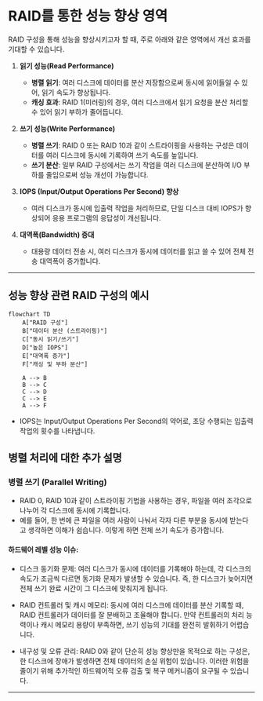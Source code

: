 # RAID를 통한 성능 향상 영역

RAID 구성을 통해 성능을 향상시키고자 할 때, 주로 아래와 같은 영역에서 개선 효과를 기대할 수 있습니다.

1. **읽기 성능(Read Performance)**
   - **병렬 읽기**: 여러 디스크에 데이터를 분산 저장함으로써 동시에 읽어들일 수 있어, 읽기 속도가 향상됩니다.
   - **캐싱 효과**: RAID 1(미러링)의 경우, 여러 디스크에서 읽기 요청을 분산 처리할 수 있어 읽기 부하가 줄어듭니다.

2. **쓰기 성능(Write Performance)**
   - **병렬 쓰기**: RAID 0 또는 RAID 10과 같이 스트라이핑을 사용하는 구성은 데이터를 여러 디스크에 동시에 기록하여 쓰기 속도를 높입니다.
   - **쓰기 분산**: 일부 RAID 구성에서는 쓰기 작업을 여러 디스크에 분산하여 I/O 부하를 줄임으로써 성능 개선이 가능합니다.

3. **IOPS (Input/Output Operations Per Second) 향상**
   - 여러 디스크가 동시에 입출력 작업을 처리하므로, 단일 디스크 대비 IOPS가 향상되어 응용 프로그램의 응답성이 개선됩니다.

4. **대역폭(Bandwidth) 증대**
   - 대용량 데이터 전송 시, 여러 디스크가 동시에 데이터를 읽고 쓸 수 있어 전체 전송 대역폭이 증가합니다.

---

## 성능 향상 관련 RAID 구성의 예시

```mermaid
flowchart TD
    A["RAID 구성"]
    B["데이터 분산 (스트라이핑)"]
    C["동시 읽기/쓰기"]
    D["높은 IOPS"]
    E["대역폭 증가"]
    F["캐싱 및 부하 분산"]

    A --> B
    B --> C
    C --> D
    C --> E
    A --> F
```

* IOPS는 Input/Output Operations Per Second의 약어로, 초당 수행되는 입출력 작업의 횟수를 나타냅니다.

## 병렬 처리에 대한 추가 설명

### 병렬 쓰기 (Parallel Writing)

- RAID 0, RAID 10과 같이 스트라이핑 기법을 사용하는 경우, 파일을 여러 조각으로 나누어 각 디스크에 동시에 기록합니다.
- 예를 들어, 한 번에 큰 파일을 여러 사람이 나눠서 각자 다른 부분을 동시에 받는다고 생각하면 이해가 쉽습니다. 이렇게 하면 전체 쓰기 속도가 증가합니다.

#### 하드웨어 레벨 성능 이슈:

- 디스크 동기화 문제:
여러 디스크가 동시에 데이터를 기록해야 하는데, 각 디스크의 속도가 조금씩 다르면 동기화 문제가 발생할 수 있습니다. 즉, 한 디스크가 늦어지면 전체 쓰기 완료 시간이 그 디스크에 맞춰지게 됩니다.

- RAID 컨트롤러 및 캐시 메모리:
동시에 여러 디스크에 데이터를 분산 기록할 때, RAID 컨트롤러가 데이터를 잘 분배하고 조율해야 합니다. 만약 컨트롤러의 처리 능력이나 캐시 메모리 용량이 부족하면, 쓰기 성능의 기대를 완전히 발휘하기 어렵습니다.

- 내구성 및 오류 관리:
RAID 0와 같이 단순히 성능 향상만을 목적으로 하는 구성은, 한 디스크에 장애가 발생하면 전체 데이터의 손실 위험이 있습니다. 이러한 위험을 줄이기 위해 추가적인 하드웨어적 오류 검출 및 복구 메커니즘이 요구될 수 있습니다.
---
